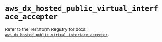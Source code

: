 # `aws_dx_hosted_public_virtual_interface_accepter`

Refer to the Terraform Registry for docs: [`aws_dx_hosted_public_virtual_interface_accepter`](https://registry.terraform.io/providers/hashicorp/aws/6.13.0/docs/resources/dx_hosted_public_virtual_interface_accepter).
